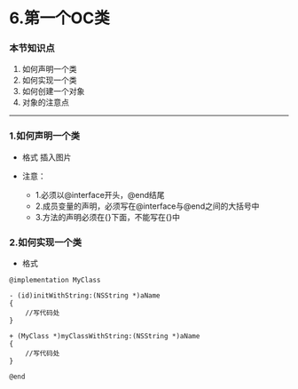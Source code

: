 # 6.第一个OC类

### 本节知识点
1. 如何声明一个类
2. 如何实现一个类
3. 如何创建一个对象
4. 对象的注意点

***
### 1.如何声明一个类
* 格式 
插入图片

* 注意：
    * 1.必须以@interface开头，@end结尾
    * 2.成员变量的声明，必须写在@interface与@end之间的大括号中
    * 3.方法的声明必须在{}下面，不能写在{}中



### 2.如何实现一个类
* 格式

```objc
@implementation MyClass

- (id)initWithString:(NSString *)aName
{
    //写代码处
}

+ (MyClass *)myClassWithString:(NSString *)aName
{
    //写代码处
}

@end
```
